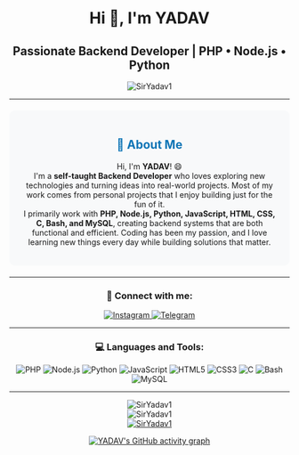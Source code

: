 <div align="center">
<h1>Hi 👋, I'm YADAV</h1>

<h2>Passionate Backend Developer | PHP • Node.js • Python</h2>

<p align="center">
<img src="https://komarev.com/ghpvc/?username=SirYadav1&label=Profile%20views&color=00a400&style=flat" alt="SirYadav1" />
</p>

<hr>

<div style="background-color: #f8f9fa; padding: 20px; margin: 20px 0; border-radius: 10px;">
<h2 style="color: #0e75b6;">👤 About Me</h2>
<p>
Hi, I'm <strong>YADAV</strong>! 😄<br/>
I'm a <strong>self-taught Backend Developer</strong> who loves exploring new technologies and turning ideas into real-world projects. Most of my work comes from personal projects that I enjoy building just for the fun of it.<br/>
I primarily work with <strong>PHP, Node.js, Python, JavaScript, HTML, CSS, C, Bash, and MySQL</strong>, creating backend systems that are both functional and efficient. Coding has been my passion, and I love learning new things every day while building solutions that matter.
</p>
</div>

<hr>

<h3 align="center">🤝 Connect with me:</h3>
<p align="center">
    <a href="https://instagram.com/rootxyadav" target="blank">
        <img src="https://img.shields.io/badge/Instagram-E4405F?style=flat-square&logo=instagram&logoColor=white" alt="Instagram" />
    </a>
    <a href="https://t.me/SirYadav" target="blank">
        <img src="https://img.shields.io/badge/Telegram-0088cc?style=flat-square&logo=telegram&logoColor=white" alt="Telegram" />
    </a>
</p>

<hr>

<div align="center">
    <h3>💻 Languages and Tools:</h3>
    <p>
        <img src="https://img.shields.io/badge/PHP-777BB4?style=flat-square&logo=php&logoColor=white" alt="PHP" />
        <img src="https://img.shields.io/badge/Node.js-339933?style=flat-square&logo=nodedotjs&logoColor=white" alt="Node.js" />
        <img src="https://img.shields.io/badge/Python-3776AB?style=flat-square&logo=python&logoColor=white" alt="Python" />
        <img src="https://img.shields.io/badge/JavaScript-F7DF1E?style=flat-square&logo=javascript&logoColor=black" alt="JavaScript" />
        <img src="https://img.shields.io/badge/HTML5-E34F26?style=flat-square&logo=html5&logoColor=white" alt="HTML5" />
        <img src="https://img.shields.io/badge/CSS3-1572B6?style=flat-square&logo=css3&logoColor=white" alt="CSS3" />
        <img src="https://img.shields.io/badge/C-00599C?style=flat-square&logo=c&logoColor=white" alt="C" />
        <img src="https://img.shields.io/badge/Bash-4EAA25?style=flat-square&logo=gnu-bash&logoColor=white" alt="Bash" />
        <img src="https://img.shields.io/badge/MySQL-4479A1?style=flat-square&logo=mysql&logoColor=white" alt="MySQL" />
    </p>
</div>

<hr>

<div align="center">
    <img src="https://github-readme-stats.vercel.app/api/top-langs?username=SirYadav1&show_icons=true&theme=algolia&layout=compact" alt="SirYadav1" />
</div>

<div align="center">
    <img src="https://github-readme-stats.vercel.app/api?username=SirYadav1&show_icons=true&theme=algolia" alt="SirYadav1" />
</div>

<div align="center">
    <a href="https://github.com/ryo-ma/github-profile-trophy">
        <img src="https://github-profile-trophy.vercel.app/?username=SirYadav1&theme=matrix" alt="SirYadav1" />
    </a>
</div>

[![YADAV's GitHub activity graph](https://github-readme-activity-graph.vercel.app/graph?username=SirYadav1&theme=github-compact&bg_color=000000&line=009A22&point=98FB98&color=00FF2B&title_color=00FF2B&area=true)](https://github.com/SirYadav1/github-readme-activity-graph)
